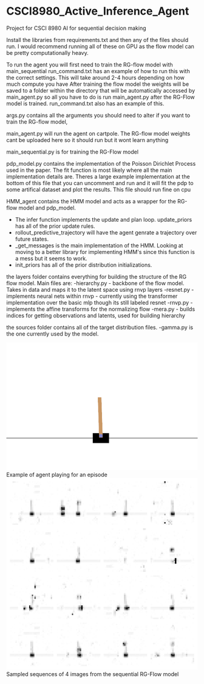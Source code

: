 # CSCI8980_Active_Inference_Agent
Project for CSCI 8980 AI for sequential decision making



Install the libraries from requirements.txt and then any of the files should run.
I would recommend running all of these on GPU as the flow model can be pretty computationally heavy.

To run the agent you will first need to train the RG-flow model with main_sequential run_command.txt has an example of how to run this with the correct settings.
This will take around 2-4 hours depending on how much compute you have
After training the flow model the weights will be saved to a folder within the directory that will be automatically accessed by main_agent.py
so all you have to do is run main_agent.py after the RG-Flow model is trained. run_command.txt also has an example of this.

args.py contains all the arguments you should need to alter if you want to train the RG-flow model, 

main_agent.py will run the agent on cartpole. The RG-flow model weights cant be uploaded here so it should run but it wont learn anything

main_sequential.py is for training the RG-Flow model

pdp_model.py contains the implementation of the Poisson Dirichlet Process used in the paper. The fit function is most likely where all the main implementation details are.
Theres a large example implementation at the bottom of this file that you can uncomment and run and it will fit the pdp to some artifical dataset and plot the results. 
This file should run fine on cpu

HMM_agent contains the HMM model and acts as a wrapper for the RG-flow model and pdp_model. 
- The infer function implements the update and plan loop. update_priors has all of the prior update rules.
- rollout_predictive_trajectory will have the agent genrate a trajectory over future states.
- _get_messages is the main implementation of the HMM. Looking at moving to a better library for implementing HMM's since this function is a mess but it seems to work.
- init_priors has all of the prior distribution initializations.

the layers folder contains everything for building the structure of the RG flow model. Main files are:
-hierarchy.py - backbone of the flow model. Takes in data and maps it to the latent space using rnvp layers
-resnet.py - implements neural nets within rnvp - currently using the transformer implementation over the basic mlp though its still labeled resnet
-rnvp.py - implements the affine transforms for the normalizing flow
-mera.py - builds indices for getting observations and latents, used for building hierarchy

the sources folder contains all of the target distribution files.
-gamma.py is the one currently used by the model.

![Best Episode Playback](best_episode_4.gif)
Example of agent playing for an episode
![Best Episode Playback](sequence_grid_epoch44999.gif)
Sampled sequences of 4 images from the sequential RG-Flow model






